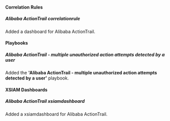 #### Correlation Rules
##### Alibaba ActionTrail correlationrule
Added a dashboard for Alibaba ActionTrail.

#### Playbooks
##### Alibaba ActionTrail - multiple unauthorized action attempts detected by a user
Added the **'Alibaba ActionTrail - multiple unauthorized action attempts detected by a user'** playbook.

#### XSIAM Dashboards
##### Alibaba ActionTrail xsiamdashboard
Added a xsiamdashboard for Alibaba ActionTrail.
